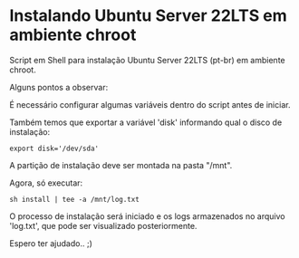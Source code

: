 # Instalando Ubuntu Server 22LTS em ambiente chroot

Script em Shell para instalação Ubuntu Server 22LTS (pt-br) em ambiente chroot.

Alguns pontos a observar:

É necessário configurar algumas variáveis dentro do script antes de iniciar.  

Também temos que exportar a variável 'disk' informando qual o disco de instalação:

```
export disk='/dev/sda'
```

A partição de instalação deve ser montada na pasta "/mnt".  

Agora, só executar:

```
sh install | tee -a /mnt/log.txt
```

O processo de instalação será iniciado e os logs armazenados no arquivo 'log.txt', que pode ser visualizado posteriormente.

Espero ter ajudado.. ;)
